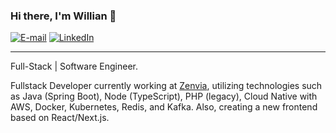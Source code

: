 ### Hi there, I'm Willian 👋
[![E-mail](https://img.shields.io/badge/williangoix@gmail.com-F5F5F5?style=flat&logo=Mail.Ru&logoColor=blue)](mailto:williangoix@gmail.com)
[![LinkedIn](https://img.shields.io/badge/willian--gois-F5F5F5?style=flat&logo=Linkedin&logoColor=blue)](https://linkedin.com/in/willian-gois)

---
Full-Stack | Software Engineer.

Fullstack Developer currently working at [Zenvia](https://www.zenvia.com/), utilizing technologies such as Java (Spring Boot), Node (TypeScript), PHP (legacy), Cloud Native with AWS, Docker, Kubernetes, Redis, and Kafka. Also, creating a new frontend based on React/Next.js.
